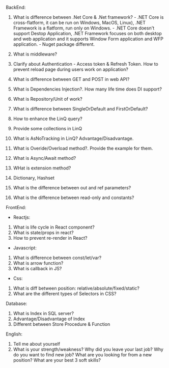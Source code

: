 BackEnd: 
  1. What is difference between .Net Core & .Net framework?
    - .NET Core is cross-flatform, it can be run on Windows, MacOS, Linux), .NET Framework is a flatform, run only on Windows.
    - .NET Core doesn't support Destop Application, .NET Framework focuses on both desktop and web application and it supports Window Form application and WFP application.
    - Nuget package different.
    
  2. What is middleware?
  3. Clarify about Authentication - Access token & Refresh Token. How to prevent reload page during users work on application?
  4. What is difference between GET and POST in web API?
  5. What is Dependencies Injection?. How many life time does DI support?
  6. What is Repository/Unit of work?
  7. What is difference between SingleOrDefault and FirstOrDefault?
  8. How to enhance the LinQ query?
  9. Provide some collections in LinQ
  10. What is AsNoTracking in LinQ? Advantage/Disadvantage. 
  11. What is Overide/Overload method?. Provide the example for them.
  12. What is Async/Await method?
  13. WHat is extension method?
  14. Dictionary, Hashset
  15. What is the difference between out and ref parameters?
  16. What is the difference between read-only and constants?

FrontEnd: 
 - Reactjs: 
  1. What is life cycle in React component?
  2. What is state/props in react?
  3. How to prevent re-render in React?
 - Javascript: 
  1. What is difference between const/let/var?
  2. What is arrow function?
  3. What is callback in JS?
 - Css:
  1. What is diff between position: relative/absolute/fixed/static?
  2. What are the different types of Selectors in CSS?
 
Database:
  1. What is Index in SQL server?
  2. Advantage/Disadvantage of Index
  3. Different between Store Procedure & Function
  
English: 
 1. Tell me about yourself
 2. What is your strength/weakness?
Why did you leave your last job?
Why do you want to find new job?
What are you looking for from a new position?
What are your best 3 soft skills?